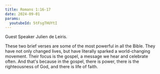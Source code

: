 ```yaml
---
title: Romans 1:16-17
date: 2024-09-01
params:
  youtubeId: 5tFsgTHUYtI
---
```


Guest Speaker Julien de Leiris.

These two brief verses are some of the most powerful in all the Bible. They have not only changed lives, but have literally sparked a world-changing movement. Their focus is the gospel, a message we hear and celebrate often. And that's because in the gospel, there is power, there is the righteousness of God, and there is life of faith. 
